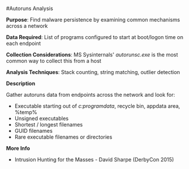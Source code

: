 #Autoruns Analysis

**Purpose**: Find malware persistence by examining common mechanisms across a network

**Data Required**: List of programs configured to start at boot/logon time on each endpoint

**Collection Considerations**: MS Sysinternals' _autorunsc.exe_ is the most common way to collect this from a host

**Analysis Techniques**: Stack counting, string matching, outlier detection

**Description**

Gather autoruns data from endpoints across the network and look for:

* Executable starting out of _c:programdata_, recycle bin, appdata area, %temp%
* Unsigned executables
* Shortest / longest filenames 
* GUID filenames
* Rare executable filenames or directories


**More Info**
* Intrusion Hunting for the Masses - David Sharpe (DerbyCon 2015)
